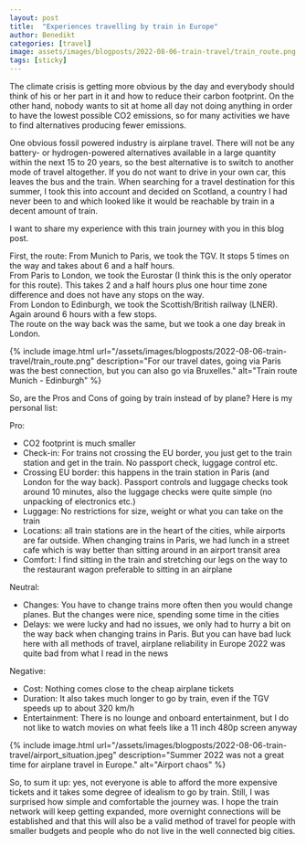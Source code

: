```yaml
---
layout: post
title:  "Experiences travelling by train in Europe"
author: Benedikt
categories: [travel]
image: assets/images/blogposts/2022-08-06-train-travel/train_route.png
tags: [sticky]
---
```


The climate crisis is getting more obvious by the day and everybody should think of his or her part in it and how to reduce their carbon footprint. On the other hand, nobody wants to sit at home all day not doing anything in order to have the lowest possible CO2 emissions, so for many activities we have to find alternatives producing fewer emissions.

One obvious fossil powered industry is airplane travel. There will not be any battery- or hydrogen-powered alternatives available in a large quantity within the next 15 to 20 years, so the best alternative is to switch to another mode of travel altogether. If you do not want to drive in your own car, this leaves the bus and the train. When searching for a travel destination for this summer, I took this into account and decided on Scotland, a country I had never been to and which looked like it would be reachable by train in a decent amount of train.

I want to share my experience with this train journey with you in this blog post.

First, the route:
From Munich to Paris, we took the TGV. It stops 5 times on the way and takes about 6 and a half hours.  
From Paris to London, we took the Eurostar (I think this is the only operator for this route). This takes 2 and a half hours plus one hour time zone difference and does not have any stops on the way.  
From London to Edinburgh, we took the Scottish/British railway (LNER). Again around 6 hours with a few stops.  
The route on the way back was the same, but we took a one day break in London.

{% include image.html
    url="/assets/images/blogposts/2022-08-06-train-travel/train_route.png"
    description="For our travel dates, going via Paris was the best connection, but you can also go via Bruxelles."
    alt="Train route Munich - Edinburgh" %}

So, are the Pros and Cons of going by train instead of by plane? Here is my personal list:

Pro:
+ CO2 footprint is much smaller
+ Check-in: For trains not crossing the EU border, you just get to the train station and get in the train. No passport check, luggage control etc.
+ Crossing EU border: this happens in the train station in Paris (and London for the way back). Passport controls and luggage checks took around 10 minutes, also the luggage checks were quite simple (no unpacking of electronics etc.)
+ Luggage: No restrictions for size, weight or what you can take on the train
+ Locations: all train stations are in the heart of the cities, while airports are far outside. When changing trains in Paris, we had lunch in a street cafe which is way better than sitting around in an airport transit area
+ Comfort: I find sitting in the train and stretching our legs on the way to the restaurant wagon preferable to sitting in an airplane

Neutral:
- Changes: You have to change trains more often then you would change planes. But the changes were nice, spending some time in the cities
- Delays: we were lucky and had no issues, we only had to hurry a bit on the way back when changing trains in Paris. But you can have bad luck here with all methods of travel, airplane reliability in Europe 2022 was quite bad from what I read in the news

Negative:
- Cost: Nothing comes close to the cheap airplane tickets
- Duration: It also takes much longer to go by train, even if the TGV speeds up to about 320 km/h
- Entertainment: There is no lounge and onboard entertainment, but I do not like to watch movies on what feels like a 11 inch 480p screen anyway

{% include image.html
    url="/assets/images/blogposts/2022-08-06-train-travel/airport_situation.jpeg"
    description="Summer 2022 was not a great time for airplane travel in Europe."
    alt="Airport chaos" %}

So, to sum it up: yes, not everyone is able to afford the more expensive tickets and it takes some degree of idealism to go by train. Still, I was surprised how simple and comfortable the journey was. I hope the train network will keep getting expanded, more overnight connections will be established and that this will also be a valid method of travel for people with smaller budgets and people who do not live in the well connected big cities.